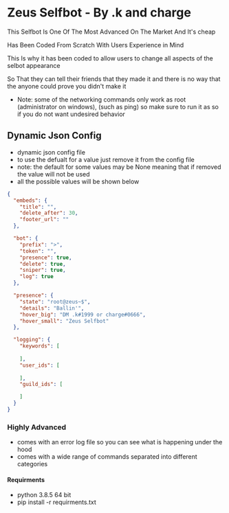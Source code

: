 # Zeus Selfbot - By .k and charge

This Selfbot Is One Of The Most Advanced On The Market And It's cheap

Has Been Coded From Scratch With Users Experience in Mind

This Is why it has been coded to allow users to change all aspects of the selbot appearance

So That they can tell their friends that they made it and there is no way that the anyone could prove you didn't make it

- Note: some of the networking commands only work as root (administrator on windows), (such as ping) so make sure to run it as so if you do not want undesired behavior

## Dynamic Json Config

- dynamic json config file
- to use the defualt for a value just remove it from the config file
- note: the default for some values may be None meaning that if removed the value will not be used
- all the possible values will be shown below


```json
{
  "embeds": {
    "title": "",
    "delete_after": 30,
    "footer_url": ""
  },

  "bot": {
    "prefix": ">",
    "token": "",
    "presence": true,
    "delete": true,
    "sniper": true,
    "log": true
  },

  "presence": {
    "state": "root@zeus~$",
    "details": "Ballin'", 
    "hover_big": "DM .k#1999 or charge#0666",
    "hover_small": "Zeus Selfbot"
  },

  "logging": {
    "keywords": [
      
    ],
    "user_ids": [
      
    ],
    "guild_ids": [

    ]
  }
} 

```

### Highly Advanced
- comes with an error log file so you can see what is happening under the hood
- comes with a wide range of commands separated into different categories

#### Requirments
- python 3.8.5 64 bit
- pip install -r requirments.txt



